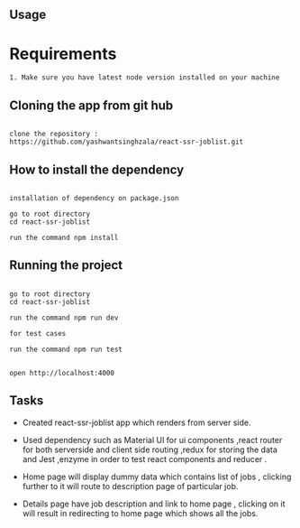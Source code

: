## Usage

# Requirements

```
1. Make sure you have latest node version installed on your machine
```

## Cloning the app from git hub

```

clone the repository :
https://github.com/yashwantsinghzala/react-ssr-joblist.git

```

## How to install the dependency

```

installation of dependency on package.json

go to root directory
cd react-ssr-joblist

run the command npm install

```

## Running the project

```

go to root directory
cd react-ssr-joblist

run the command npm run dev

for test cases

run the command npm run test


open http://localhost:4000

```

## Tasks

- Created react-ssr-joblist app which renders from server side.

- Used dependency such as Material UI for ui components ,react router for both serverside and client side routing ,redux for storing the data and Jest ,enzyme in order to test react components and reducer .

- Home page will display dummy data which contains list of jobs , clicking further to it will route to description page of particular job.

- Details page have job description and link to home page , clicking on it will result in redirecting to home page which shows all the jobs.
